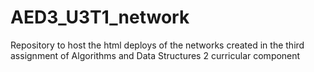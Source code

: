 # AED3_U3T1_network
<p>Repository to host the html deploys of the networks created in the third assignment of Algorithms and Data Structures 2 curricular component</p>

